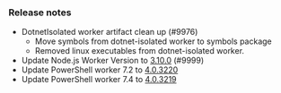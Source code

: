 ### Release notes

<!-- Please add your release notes in the following format:
- My change description (#PR)
-->
- DotnetIsolated worker artifact clean up (#9976)
  - Move symbols from dotnet-isolated worker to symbols package
  - Removed linux executables from dotnet-isolated worker.
- Update Node.js Worker Version to [3.10.0](https://github.com/Azure/azure-functions-nodejs-worker/releases/tag/v3.10.0) (#9999)
- Update PowerShell worker 7.2 to [4.0.3220](https://github.com/Azure/azure-functions-powershell-worker/releases/tag/v4.0.3220)
- Update PowerShell worker 7.4 to [4.0.3219](https://github.com/Azure/azure-functions-powershell-worker/releases/tag/v4.0.3219)
